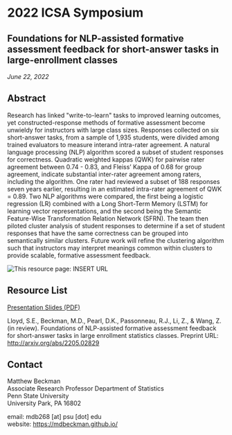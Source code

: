 # 2022 ICSA Symposium

## Foundations for NLP-assisted formative assessment feedback for short-answer tasks in large-enrollment classes

*June 22, 2022*

## Abstract

Research has linked "write-to-learn" tasks to improved learning outcomes, yet constructed-response methods of formative assessment become unwieldy for instructors with large class sizes. Responses collected on six short-answer tasks, from a sample of 1,935 students, were divided among trained evaluators to measure interand intra-rater agreement. A natural language processing (NLP) algorithm scored a subset of student responses for correctness. Quadratic weighted kappas (QWK) for pairwise rater agreement between 0.74 - 0.83, and Fleiss’ Kappa of 0.68 for group agreement, indicate substantial inter-rater agreement among raters, including the algorithm. One rater had reviewed a subset of 188 responses seven years earlier, resulting in an estimated intra-rater agreement of QWK = 0.89. Two NLP algorithms were compared, the first being a logistic regression (LR) combined with a Long Short-Term Memory (LSTM) for learning vector representations, and the second being the Semantic Feature-Wise Transformation Relation Network (SFRN). The team then piloted cluster analysis of student responses to determine if a set of student responses that have the same correctness can be grouped into semantically similar clusters. Future work will refine the clustering algorithm such that instructors may interpret meanings common within clusters to provide scalable, formative assessment feedback.

![This resource page: INSERT URL](QRcode.png)


## Resource List

[Presentation Slides (PDF)](202206-nlp-statEduc.pdf)

Lloyd, S.E., Beckman, M.D., Pearl, D.K., Passonneau, R.J., Li, Z., & Wang, Z. (in review). Foundations of NLP-assisted formative assessment feedback for short-answer tasks in large enrollment statistics classes. Preprint URL: <http://arxiv.org/abs/2205.02829>


## Contact

Matthew Beckman  
Associate Research Professor
Department of Statistics  
Penn State University  
University Park, PA 16802  

email: mdb268 [at] psu [dot] edu  
website: <https://mdbeckman.github.io/>  

